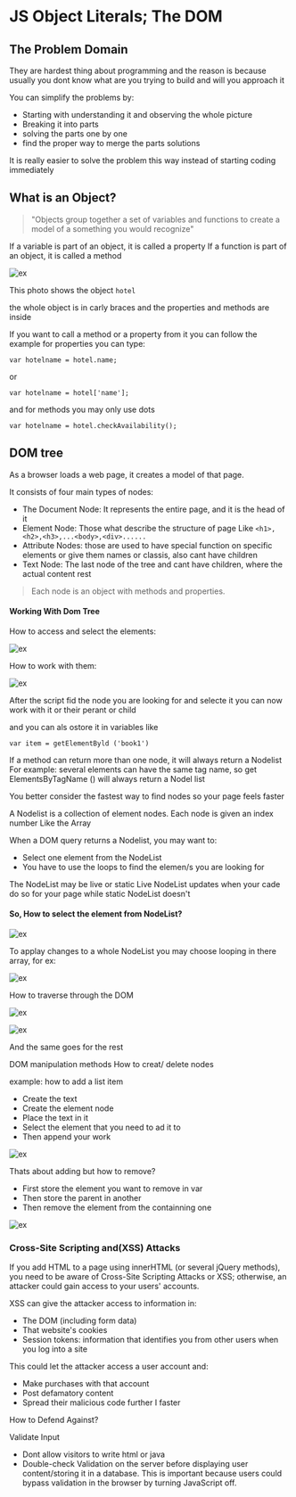# JS Object Literals; The DOM
## The Problem Domain
They are hardest thing about programming and the reason is because usually you dont know what are you trying to build and will you approach it

You can simplify the problems by:

- Starting with understanding it and observing the whole picture
- Breaking it into parts
- solving the parts one by one
- find the proper way to merge the parts solutions

It is really easier to solve the problem this way instead of starting coding immediately

## What is an Object?
> "Objects group together a set of variables and functions to create a model
of a something you would recognize"

If a variable is part of an object, it is called a property
If a function is part of an object, it is called a method

![ex](read06-1.png)

This photo shows the object `hotel`

the whole object is in carly braces and the properties and methods are inside

If you want to call a method or a property from it you can follow the example
for properties you can type:

`var hotelname = hotel.name;`

or 

`var hotelname = hotel['name'];`

and for methods you may only use dots

`var hotelname = hotel.checkAvailability();`

##  DOM tree

As a browser loads a web page, it creates a model of that page.

It consists of four main types of nodes:

- The Document Node: It represents the entire page, and it is the head of it
- Element Node: Those what describe the structure of page Like `<h1>,<h2>,<h3>,...<body>,<div>......`
- Attribute Nodes: those are used to have special function on specific elements or give them names or classis, also cant have children
- Text Node: The last node of the tree and cant have children, where the actual content rest

> Each node is an object with methods and properties.

#### Working With Dom Tree

How to access and select the elements:

![ex](read06-2.png)

How to work with them:

![ex](read06-3.png)

After the script fid the node you are looking for and selecte it you can now work with it or their perant or child

and you can als ostore it in variables like

`var item = getElementByld ('book1')`


If a method can return more than one node, it will always return a Nodelist
For example:
several elements can have the same tag name,
so get ElementsByTagName () will always return a Nodel list

You better consider the fastest way to find nodes so your page feels faster

A Nodelist is a collection of element nodes. Each node is given an index number Like the Array

When a DOM query returns a Nodelist, you may want to:

- Select one element from the NodeList
- You have to use the loops to find the elemen/s you are looking for

The NodeList may be live or static
Live NodeList updates when your cade do so for your page while static NodeList doesn't

#### So, How to select the element from NodeList?

![ex](read06-4.png)

To applay changes to a whole NodeList you may choose looping in there array, for ex:

![ex](read06-5.png)

How to traverse through the DOM 

![ex](read06-6.png)

![ex](read06-7.png)

And the same goes for the rest

DOM manipulation methods
How to creat/ delete nodes

example: how to add a list item

- Create the text
- Create the element node 
- Place the text in it
- Select the element that you need to ad it to
- Then append your work 

![ex](read06-8.png)

Thats about adding but how to remove?

- First store the element you want to remove in var
- Then store the parent in another
- Then remove the element from the containning one

![ex](read06-9.png)

### Cross-Site Scripting and(XSS) Attacks

If you add HTML to a page using innerHTML (or several jQuery methods),
you need to be aware of Cross-Site Scripting Attacks or XSS; otherwise,
an attacker could gain access to your users' accounts.


XSS can give the attacker access to information in:

- The DOM (including form data)
- That website's cookies
- Session tokens: information that identifies you
from other users when you log into a site

This could let the attacker access a user account and:

- Make purchases with that account
- Post defamatory content
- Spread their malicious code further I faster

How to Defend Against?

Validate Input
- Dont allow visitors to write html or java
- Double-check Validation on the server before displaying user content/storing it in a database.
This is important because users could bypass validation in the browser by turning JavaScript off. 


